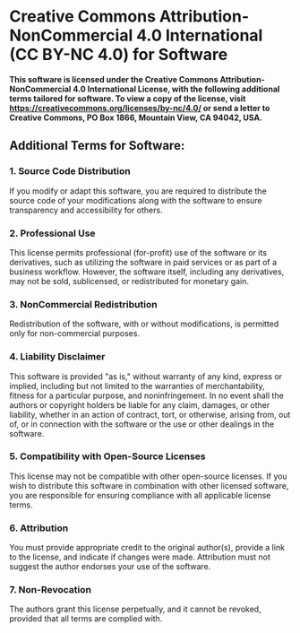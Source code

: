 # Creative Commons Attribution-NonCommercial 4.0 International (CC BY-NC 4.0) for Software
**This software is licensed under the Creative Commons Attribution-NonCommercial 4.0 International License, with the following additional terms tailored for software. To view a copy of the license, visit https://creativecommons.org/licenses/by-nc/4.0/ or send a letter to Creative Commons, PO Box 1866, Mountain View, CA 94042, USA.**

## Additional Terms for Software:
### 1. Source Code Distribution
If you modify or adapt this software, you are required to distribute the source code of your modifications along with the software to ensure transparency and accessibility for others.

### 2. Professional Use
This license permits professional (for-profit) use of the software or its derivatives, such as utilizing the software in paid services or as part of a business workflow. However, the software itself, including any derivatives, may not be sold, sublicensed, or redistributed for monetary gain.

### 3. NonCommercial Redistribution
Redistribution of the software, with or without modifications, is permitted only for non-commercial purposes.

### 4. Liability Disclaimer
This software is provided "as is," without warranty of any kind, express or implied, including but not limited to the warranties of merchantability, fitness for a particular purpose, and noninfringement. In no event shall the authors or copyright holders be liable for any claim, damages, or other liability, whether in an action of contract, tort, or otherwise, arising from, out of, or in connection with the software or the use or other dealings in the software.

### 5. Compatibility with Open-Source Licenses
This license may not be compatible with other open-source licenses. If you wish to distribute this software in combination with other licensed software, you are responsible for ensuring compliance with all applicable license terms.

### 6. Attribution
You must provide appropriate credit to the original author(s), provide a link to the license, and indicate if changes were made. Attribution must not suggest the author endorses your use of the software.

### 7. Non-Revocation
The authors grant this license perpetually, and it cannot be revoked, provided that all terms are complied with.
